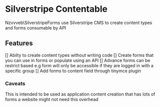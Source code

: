 # Silverstripe Contentable
Nzvvveb\SilverstripeForms
use Silverstripe CMS to create content types and forms consumable by API

## Features
[] Abilty to create content types without writing code
[] Create forms that you can use in forms or populate using an API
[] Advance forms can be restrict based e.g form will only be accessible if they are logged in with a specific group
[] Add forms to content field through tinymce plugin


### Caveats
This is intended to be used as application content creation that has lots of forms a website might not need this overhead
